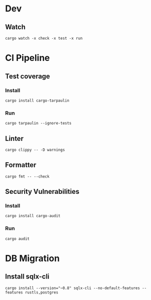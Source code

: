 # Dev

## Watch

```shell
cargo watch -x check -x test -x run
```


# CI Pipeline

## Test coverage

### Install
```shell
cargo install cargo-tarpaulin
```

### Run 
`cargo tarpaulin --ignore-tests`


## Linter

`cargo clippy -- -D warnings`

## Formatter

`cargo fmt -- --check`

## Security Vulnerabilities

### Install
`cargo install cargo-audit`

### Run 
`cargo audit`


# DB Migration

## Install sqlx-cli
`cargo install --version="~0.8" sqlx-cli --no-default-features --features rustls,postgres`

